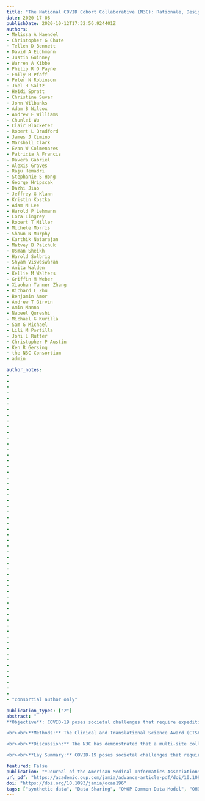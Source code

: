 ```yaml
---
title: "The National COVID Cohort Collaborative (N3C): Rationale, Design, Infrastructure, and Deployment"
date: 2020-17-08
publishDate: 2020-10-12T17:32:56.924401Z
authors:
- Melissa A Haendel
- Christopher G Chute
- Tellen D Bennett
- David A Eichmann
- Justin Guinney
- Warren A Kibbe
- Philip R O Payne
- Emily R Pfaff
- Peter N Robinson
- Joel H Saltz
- Heidi Spratt
- Christine Suver
- John Wilbanks
- Adam B Wilcox
- Andrew E Williams
- Chunlei Wu
- Clair Blacketer
- Robert L Bradford
- James J Cimino
- Marshall Clark
- Evan W Colmenares
- Patricia A Francis
- Davera Gabriel
- Alexis Graves
- Raju Hemadri
- Stephanie S Hong
- George Hripscak
- Dazhi Jiao
- Jeffrey G Klann
- Kristin Kostka
- Adam M Lee
- Harold P Lehmann
- Lora Lingrey
- Robert T Miller
- Michele Morris
- Shawn N Murphy
- Karthik Natarajan
- Matvey B Palchuk
- Usman Sheikh
- Harold Solbrig
- Shyam Visweswaran
- Anita Walden
- Kellie M Walters
- Griffin M Weber
- Xiaohan Tanner Zhang
- Richard L Zhu
- Benjamin Amor
- Andrew T Girvin
- Amin Manna
- Nabeel Qureshi
- Michael G Kurilla
- Sam G Michael
- Lili M Portilla
- Joni L Rutter
- Christopher P Austin
- Ken R Gersing
- the N3C Consortium
- admin

author_notes:
-
-
-
-
-
-
-
-
-
-
-
-
-
-
-
-
-
-
-
-
-
-
-
-
-
-
-
-
-
-
-
-
-
-
-
-
-
-
-
-
-
-
-
-
-
-
-
-
-
-
-
-
-
-
-
-
-
- "consortial author only"

publication_types: ["2"]
abstract: "
**Objective**: COVID-19 poses societal challenges that require expeditious data and knowledge sharing. Though organizational clinical data are abundant, these are largely inaccessible to outside researchers. Statistical, machine learning, and causal analyses are most successful with large-scale data beyond what is available in any given organization. Here, we introduce the National COVID Cohort Collaborative (N3C), an open science community focused on analyzing patient-level data from many centers.

<br><br>**Methods:** The Clinical and Translational Science Award (CTSA) Program and scientific community created N3C to overcome technical, regulatory, policy, and governance barriers to sharing and harmonizing individual-level clinical data. We developed solutions to extract, aggregate, and harmonize data across organizations and data models, and created a secure data enclave to enable efficient, transparent, and reproducible collaborative analytics. Organized in inclusive workstreams, in two months we created: legal agreements and governance for organizations and researchers; data extraction scripts to identify and ingest positive, negative, and possible COVID-19 cases; a data quality assurance and harmonization pipeline to create a single harmonized dataset; population of the secure data enclave with data, machine learning, and statistical analytics tools; dissemination mechanisms; and a synthetic data pilot to democratize data access.

<br><br>**Discussion:** The N3C has demonstrated that a multi-site collaborative learning health network can overcome barriers to rapidly build a scalable infrastructure incorporating multi-organizational clinical data for COVID-19 analytics. We expect this effort to save lives by enabling rapid collaboration among clinicians, researchers, and data scientists to identify treatments and specialized care and thereby reduce the immediate and long-term impacts of COVID-19. 

<br><br>**Lay Summary:** COVID-19 poses societal challenges that require expeditious data and knowledge sharing. Though medical records are abundant, they are largely inaccessible to outside researchers. Statistical, machine learning, and causal research are most successful with large datasets beyond what is available in any given organization. Here, we introduce the National COVID Cohort Collaborative (N3C), an open science community focused on analyzing patient-level data from many clinical centers to reveal patterns in COVID-19 patients. To create N3C, the community had to overcome technical, regulatory, policy, and governance barriers to sharing patient-level clinical data. In less than 2 months, we developed solutions to acquire and harmonize data across organizations and created a secure data environment to enable transparent and reproducible collaborative research. We expect the N3C to help save lives by enabling collaboration among clinicians, researchers, and data scientists to identify treatments and specialized care needs and thereby reduce the immediate and long-term impacts of COVID-19."

featured: False
publication: "*Journal of the American Medical Informatics Association*"
url_pdf: "https://academic.oup.com/jamia/advance-article-pdf/doi/10.1093/jamia/ocaa196/34927041/ocaa196.pdf"
doi: "https://doi.org/10.1093/jamia/ocaa196"
tags: ["synthetic data", "Data Sharing", "OMOP Common Data Model", "OHDSI", "N3C", "Data transformation", "Data validation", "ETL", "COVID-19", "clinical data model harmonization", "Electronic Health Record", "SARS-CoV-2", "data access"]
---
```


